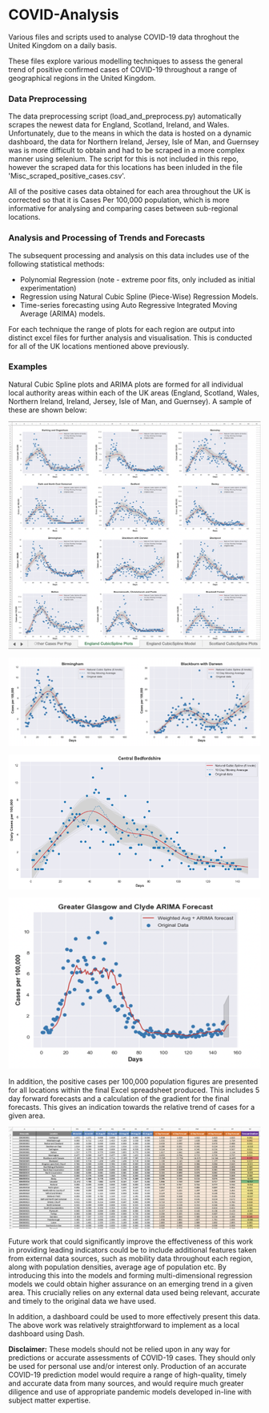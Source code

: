 # COVID-Analysis
Various files and scripts used to analyse COVID-19 data throghout the United Kingdom on a daily basis.

These files explore various modelling techniques to assess the general trend of positive confirmed cases of COVID-19 throughout a range of geographical regions in the United Kingdom. 

### Data Preprocessing

The data preprocessing script (load_and_preprocess.py) automatically scrapes the newest data for England, Scotland, Ireland, and Wales. Unfortunately, due to the means in which the data is hosted on a dynamic dashboard, the data for Northern Ireland, Jersey, Isle of Man, and Guernsey was is more difficult to obtain and had to be scraped in a more complex manner using selenium. The script for this is not included in this repo, however the scraped data for this locations has been inluded in the file 'Misc_scraped_positive_cases.csv'.

All of the positive cases data obtained for each area throughout the UK is corrected so that it is Cases Per 100,000 population, which is more informative for analysing and comparing cases between sub-regional locations.

### Analysis and Processing of Trends and Forecasts

The subsequent processing and analysis on this data includes use of the following statistical methods: 

- Polynomial Regression (note - extreme poor fits, only included as initial experimentation)
- Regression using Natural Cubic Spline (Piece-Wise) Regression Models.
- Time-series forecasting using Auto Regressive Integrated Moving Average (ARIMA) models.

For each technique the range of plots for each region are output into distinct excel files for further analysis and visualisation. This is conducted for all of the UK locations mentioned above previously.

### Examples

Natural Cubic Spline plots and ARIMA plots are formed for all individual local authority areas within each of the UK areas (England, Scotland, Wales, Northern Ireland, Ireland, Jersey, Isle of Man, and Guernsey). A sample of these are shown below:

![example of cubic spline plots](example_images/exported_plots_example.png?raw=True "Example plots - Cubic Spline Plots automatically formed and exported.")

![example of cubic spline plots](example_images/england_sample_cubic_splines.png?raw=True "Example plots - Sample England Cubic Spline plots.")

![example of cubic spline plots](example_images/bedfordshire_cubic_spline.png?raw=True "Example plots - Bedfordshire Cubic Spline.")

![example of ARIMA plots](example_images/glasgow_ARIMA.png?raw=True "Example plots - ARIMA forecast plot.")

In addition, the positive cases per 100,000 population figures are presented for all locations within the final Excel spreadsheet produced. This includes 5 day forward forecasts and a calculation of the gradient for the final forecasts. This gives an indication towards the relative trend of cases for a given area.

![example of output spreadsheet forecasts](example_images/output_spreadsheet_example.png?raw=True "Example plots - Output spreadsheet figures sample.")

Future work that could significantly improve the effectiveness of this work in providing leading indicators could be to include additional features taken from external data sources, such as mobility data throughout each region, along with population densities, average age of population etc. By introducing this into the models and forming multi-dimensional regression models we could obtain higher assurance on an emerging trend in a given area. This crucially relies on any external data used being relevant, accurate and timely to the original data we have used.

In addition, a dashboard could be used to more effectively present this data. The above work was relatively straightforward to implement as a local dashboard using Dash. 

**Disclaimer:** These models should not be relied upon in any way for predictions or accurate assessments of COVID-19 cases. They should only be used for personal use and/or interest only. Production of an accurate COVID-19 prediction model would require a range of high-quality, timely and accurate data from many sources, and would require much greater diligence and use of appropriate pandemic models developed in-line with subject matter expertise.

